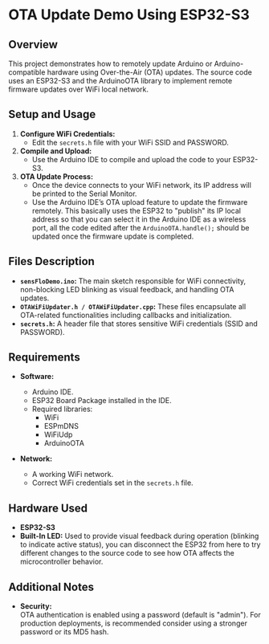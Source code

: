 # OTA Update Demo Using ESP32-S3

## Overview
This project demonstrates how to remotely update Arduino or Arduino-compatible hardware using Over-the-Air (OTA) updates. The source code uses an ESP32-S3 and the ArduinoOTA library to implement remote firmware updates over WiFi local network.

## Setup and Usage
1. **Configure WiFi Credentials:**
   - Edit the `secrets.h` file with your WiFi SSID and PASSWORD.
2. **Compile and Upload:**
   - Use the Arduino IDE to compile and upload the code to your ESP32-S3.
3. **OTA Update Process:**
   - Once the device connects to your WiFi network, its IP address will be printed to the Serial Monitor.
   - Use the Arduino IDE’s OTA upload feature to update the firmware remotely. This basically uses the ESP32 to "publish" its IP local address so that you can select it in the Arduino IDE as a wireless port, all the code edited after the `ArduinoOTA.handle();` should be updated once the firmware update is completed.

## Files Description

- **`sensFloDemo.ino`:** The main sketch responsible for WiFi connectivity, non-blocking LED blinking as visual feedback, and handling OTA updates.
- **`OTAWiFiUpdater.h / OTAWiFiUpdater.cpp`:** These files encapsulate all OTA-related functionalities including callbacks and initialization.
- **`secrets.h`:** A header file that stores sensitive WiFi credentials (SSID and PASSWORD).

## Requirements
- **Software:**
  - Arduino IDE.
  - ESP32 Board Package installed in the IDE.
  - Required libraries:
    - WiFi
    - ESPmDNS
    - WiFiUdp
    - ArduinoOTA

- **Network:**
  - A working WiFi network.
  - Correct WiFi credentials set in the `secrets.h` file.

## Hardware Used
- **ESP32-S3**
- **Built-In LED:** Used to provide visual feedback during operation (blinking to indicate active status), you can disconnect the ESP32 from here to try different changes to the source code to see how OTA affects the microcontroller behavior.


## Additional Notes
- **Security:**  
  OTA authentication is enabled using a password (default is "admin"). For production deployments, is recommended consider using a stronger password or its MD5 hash.
